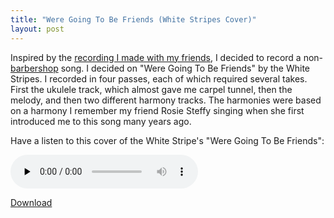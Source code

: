 ```yaml
---
title: "Were Going To Be Friends (White Stripes Cover)"
layout: post
---
```


Inspired by the <a href="http://blog.classicalcode.com/?p=521">recording I made with my friends</a>, I decided to record a non-<a href="http://blog.classicalcode.com/?cat=61">barbershop</a> song. I decided on "Were Going To Be Friends" by the White Stripes. I recorded in four passes, each of which required several takes. First the ukulele track, which almost gave me carpel tunnel, then the melody, and then two different harmony tracks. The harmonies were based on a harmony I remember my friend Rosie Steffy singing when she first introduced me to this song many years ago.

Have a listen to this cover of the White Stripe's "Were Going To Be Friends":

<audio id="wp_mep_27" src="http://blog.classicalcode.com/wp-content/uploads/2009/05/were-going-to-be-friends-white-stripes-cover.mp3" type="audio/mp3"    controls="controls" preload="none"  ></audio>

<a href='http://blog.classicalcode.com/wp-content/uploads/2009/05/were-going-to-be-friends-white-stripes-cover.mp3'>Download</a>
